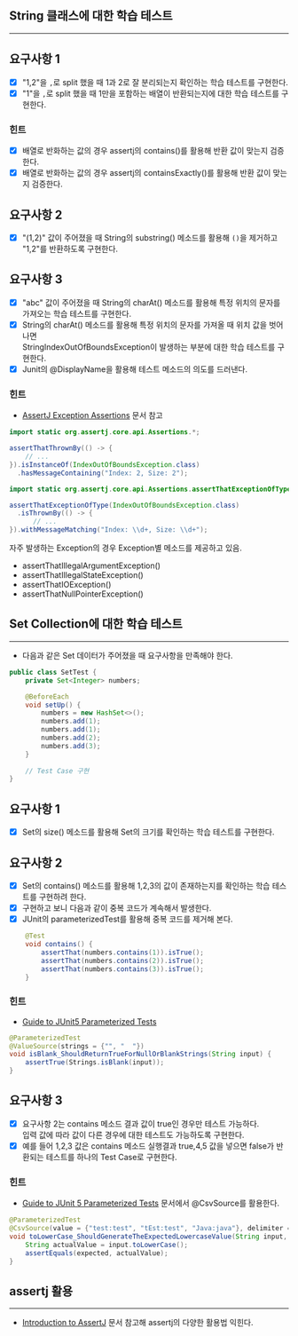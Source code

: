 ## String 클래스에 대한 학습 테스트

---

## 요구사항 1
- [x] "1,2"을 `,`로 split 했을 때 1과 2로 잘 분리되는지 확인하는 학습 테스트를 구현한다.
- [x] "1"을 `,`로 split 했을 때 1만을 포함하는 배열이 반환되는지에 대한 학습 테스트를 구현한다.

### 힌트
- [x] 배열로 반화하는 값의 경우 assertj의 contains()를 활용해 반환 값이 맞는지 검증한다.
- [x] 배열로 반화하는 값의 경우 assertj의 containsExactly()를 활용해 반환 값이 맞는지 검증한다.

## 요구사항 2
- [x] "(1,2)" 값이 주어졌을 때 String의 substring() 메소드를 활용해 `()`을 제거하고 "1,2"를 반환하도록 구현한다.

## 요구사항 3
- [x] "abc" 값이 주어졌을 때 String의 charAt() 메소드를 활용해 특정 위치의 문자를 가져오는 학습 테스트를 구현한다.
- [x] String의 charAt() 메소드를 활용해 특정 위치의 문자를 가져올 때 위치 값을 벗어나면  
  StringIndexOutOfBoundsException이 발생하는 부분에 대한 학습 테스트를 구현한다.
- [x] Junit의 @DisplayName을 활용해 테스트 메소드의 의도를 드러낸다.

### 힌트
- [AssertJ Exception Assertions](https://joel-costigliola.github.io/assertj/assertj-core-features-highlight.html#exception-assertion) 문서 참고
```java
import static org.assertj.core.api.Assertions.*;

assertThatThrownBy(() -> {
    // ...
}).isInstanceOf(IndexOutOfBoundsException.class)
  .hasMessageContaining("Index: 2, Size: 2");
```
```java
import static org.assertj.core.api.Assertions.assertThatExceptionOfType;

assertThatExceptionOfType(IndexOutOfBoundsException.class)
  .isThrownBy(() -> {
      // ...
}).withMessageMatching("Index: \\d+, Size: \\d+");
```
자주 발생하는 Exception의 경우 Exception별 메소드를 제공하고 있음.
- assertThatIllegalArgumentException()
- assertThatIllegalStateException()
- assertThatIOException()
- assertThatNullPointerException()

## Set Collection에 대한 학습 테스트

---
- 다음과 같은 Set 데이터가 주어졌을 때 요구사항을 만족해야 한다.
```java
public class SetTest {
    private Set<Integer> numbers;

    @BeforeEach
    void setUp() {
        numbers = new HashSet<>();
        numbers.add(1);
        numbers.add(1);
        numbers.add(2);
        numbers.add(3);
    }
    
    // Test Case 구현
}
```

## 요구사항 1
- [x] Set의 size() 메소드를 활용해 Set의 크기를 확인하는 학습 테스트를 구현한다.

## 요구사항 2
- [x] Set의 contains() 메소드를 활용해 1,2,3의 값이 존재하는지를 확인하는 학습 테스트를 구현하려 한다.
- [x] 구현하고 보니 다음과 같이 중복 코드가 계속해서 발생한다.
- [x] JUnit의 parameterizedTest를 활용해 중복 코드를 제거해 본다.
```java
    @Test
    void contains() {
        assertThat(numbers.contains(1)).isTrue();
        assertThat(numbers.contains(2)).isTrue();
        assertThat(numbers.contains(3)).isTrue();
    }
```
### 힌트
- [Guide to JUnit5 Parameterized Tests](https://www.baeldung.com/parameterized-tests-junit-5)
```java
@ParameterizedTest
@ValueSource(strings = {"", "  "})
void isBlank_ShouldReturnTrueForNullOrBlankStrings(String input) {
    assertTrue(Strings.isBlank(input));
}
```

## 요구사항 3
- [x] 요구사항 2는 contains 메소드 결과 값이 true인 경우만 테스트 가능하다.  
  입력 값에 따라 값이 다른 경우에 대한 테스트도 가능하도록 구현한다.
- [x] 예를 들어 1,2,3 값은 contains 메소드 실행결과 true,4,5 값을 넣으면 false가 반환되는 테스트를 하나의 Test Case로 구현한다.

### 힌트
- [Guide to JUnit 5 Parameterized Tests](https://www.baeldung.com/parameterized-tests-junit-5) 문서에서 @CsvSource를 활용한다.
```java
@ParameterizedTest
@CsvSource(value = {"test:test", "tEst:test", "Java:java"}, delimiter = ':')
void toLowerCase_ShouldGenerateTheExpectedLowercaseValue(String input, String expected) {
    String actualValue = input.toLowerCase();
    assertEquals(expected, actualValue);
}
```

## assertj 활용

---

- [Introduction to AssertJ](https://www.baeldung.com/introduction-to-assertj) 문서 참고해 assertj의 다양한 활용법 익힌다.